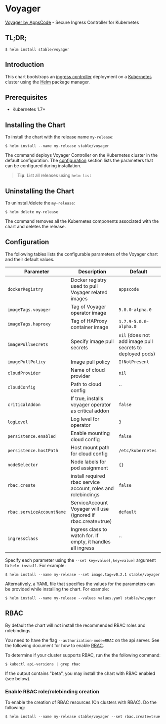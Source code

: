 # Voyager
[Voyager by AppsCode](https://github.com/appscode/voyager) - Secure Ingress Controller for Kubernetes

## TL;DR;

```console
$ helm install stable/voyager
```

## Introduction

This chart bootstraps an [ingress controller](https://github.com/appscode/voyager) deployment on a [Kubernetes](http://kubernetes.io) cluster using the [Helm](https://helm.sh) package manager.


## Prerequisites

- Kubernetes 1.7+

## Installing the Chart
To install the chart with the release name `my-release`:
```console
$ helm install --name my-release stable/voyager
```
The command deploys Voyager Controller on the Kubernetes cluster in the default configuration. The [configuration](#configuration) section lists the parameters that can be configured during installation.

> **Tip**: List all releases using `helm list`

## Uninstalling the Chart

To uninstall/delete the `my-release`:

```console
$ helm delete my-release
```

The command removes all the Kubernetes components associated with the chart and deletes the release.

## Configuration

The following tables lists the configurable parameters of the Voyager chart and their default values.


| Parameter                 | Description                                                   | Default             |
| --------------------------| ------------------------------------------------------------- | --------------------|
| `dockerRegistry`          | Docker registry used to pull Voyager related images           | `appscode`          |
| `imageTags.voyager`       | Tag of Voyager operator image                                 | `5.0.0-alpha.0`       |
| `imageTags.haproxy`       | Tag of HAProxy container image                                | `1.7.9-5.0.0-alpha.0` |
| `imagePullSecrets`        | Specify image pull secrets                                    | `nil` (does not add image pull secrets to deployed pods) |
| `imagePullPolicy`         | Image pull policy                                             | `IfNotPresent`      |
| `cloudProvider`           | Name of cloud provider                                        | `nil`               |
| `cloudConfig`             | Path to cloud config                                          | ``                  |
| `criticalAddon`           | If true, installs voyager operator as critical addon          | `false`             |
| `logLevel`                | Log level for operator                                        | `3`                 |
| `persistence.enabled`     | Enable mounting cloud config                                  | `false`             |
| `persistence.hostPath`    | Host mount path for cloud config                              | `/etc/kubernetes`   |
| `nodeSelector`            | Node labels for pod assignment                                | `{}`                |
| `rbac.create`             | install required rbac service account, roles and rolebindings | `false`             |
| `rbac.serviceAccountName` | ServiceAccount Voyager will use (ignored if rbac.create=true) | `default`           |
| `ingressClass`            | Ingress class to watch for. If empty, it handles all ingress  | ``                  |


Specify each parameter using the `--set key=value[,key=value]` argument to `helm install`. For example:

```console
$ helm install --name my-release --set image.tag=v0.2.1 stable/voyager
```

Alternatively, a YAML file that specifies the values for the parameters can be provided while
installing the chart. For example:

```console
$ helm install --name my-release --values values.yaml stable/voyager
```

## RBAC
By default the chart will not install the recommended RBAC roles and rolebindings.

You need to have the flag `--authorization-mode=RBAC` on the api server. See the following document for how to enable [RBAC](https://kubernetes.io/docs/admin/authorization/rbac/).

To determine if your cluster supports RBAC, run the the following command:

```console
$ kubectl api-versions | grep rbac
```

If the output contains "beta", you may install the chart with RBAC enabled (see below).

### Enable RBAC role/rolebinding creation

To enable the creation of RBAC resources (On clusters with RBAC). Do the following:

```console
$ helm install --name my-release stable/voyager --set rbac.create=true
```
